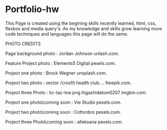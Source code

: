 # Portfolio-hw
 This Page is created using the begining skills recently learned, html, css, flexbox and media query's.  As my knowledge and skills grow learning more code techniques and languages this page will do the same. 





 PHOTO CREDITS

 Page background photo : Jordan Johnson unlash.com.

 Feature Project photo : Elements5 Digital  pexels.com.

 Project one photo : Brock Wegner  unsplash.com. 

 Project two photo : vector /crosfit health club....  freepik.com.

 Project three Photo : tic-tac-toe.png  higashidatom0207  imgbin.com.

 Project one photo\coming soon :  Vie Studio pexels.com.

 Project two photo\coming soon :  Cottonbro pexels.com.
 
 Project three Photo\coming soon :  alleksana pexels.com.

